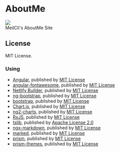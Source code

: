 # AboutMe
![](https://github.com/MeilCli/AboutMe/workflows/Deploy/badge.svg)  
MeilCli's AboutMe Site

## License
MIT License.

### Using
- [Angular](https://github.com/angular/angular), published by [MIT License](https://github.com/angular/angular/blob/master/LICENSE)
- [angular-fontawesome](https://github.com/FortAwesome/angular-fontawesome), published by [MIT License](https://github.com/FortAwesome/angular-fontawesome/blob/master/LICENSE.md)
- [Netlify Builder](https://github.com/ngx-builders/netlify-builder/tree/master/command-builder), published by [MIT License](https://github.com/ngx-builders/netlify-builder/tree/master/command-builder#license)
- [ng-bootstrap](https://github.com/ng-bootstrap/ng-bootstrap), published by [MIT License](https://github.com/ng-bootstrap/ng-bootstrap/blob/master/LICENSE)
- [bootstrap](https://github.com/twbs/bootstrap), published by [MIT License](https://github.com/twbs/bootstrap/blob/master/LICENSE)
- [Chart.js](https://github.com/chartjs/Chart.js), published by [MIT License](https://github.com/chartjs/Chart.js/blob/master/LICENSE.md)
- [ng2-charts](https://github.com/valor-software/ng2-charts), published by [MIT License](https://github.com/valor-software/ng2-charts/blob/development/LICENSE)
- [RxJS](https://github.com/ReactiveX/rxjs), published by [MIT License](https://github.com/ReactiveX/rxjs/blob/master/LICENSE.txt)
- [tslib](https://github.com/Microsoft/tslib), published by [Apache License 2.0](https://github.com/microsoft/tslib/blob/master/LICENSE.txt)
- [ngx-markdown](https://github.com/jfcere/ngx-markdown), published by [MIT License](https://github.com/jfcere/ngx-markdown/blob/master/LICENSE)
- [marked](https://github.com/markedjs/marked), published by [MIT License](https://github.com/markedjs/marked/blob/master/LICENSE.md)
- [prism](https://github.com/PrismJS/prism), published by [MIT License](https://github.com/PrismJS/prism/blob/master/LICENSE)
- [prism-themes](https://github.com/PrismJS/prism-themes), published by [MIT License](https://github.com/PrismJS/prism-themes/blob/master/LICENSE)